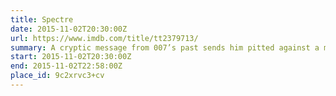 ```yaml
---
title: Spectre
date: 2015-11-02T20:30:00Z
url: https://www.imdb.com/title/tt2379713/
summary: A cryptic message from 007’s past sends him pitted against a mysterious terrorist organization called Spectre, and learns of its involvement in previous events of his most dangerous missions.
start: 2015-11-02T20:30:00Z
end: 2015-11-02T22:58:00Z
place_id: 9c2xrvc3+cv
---
```


